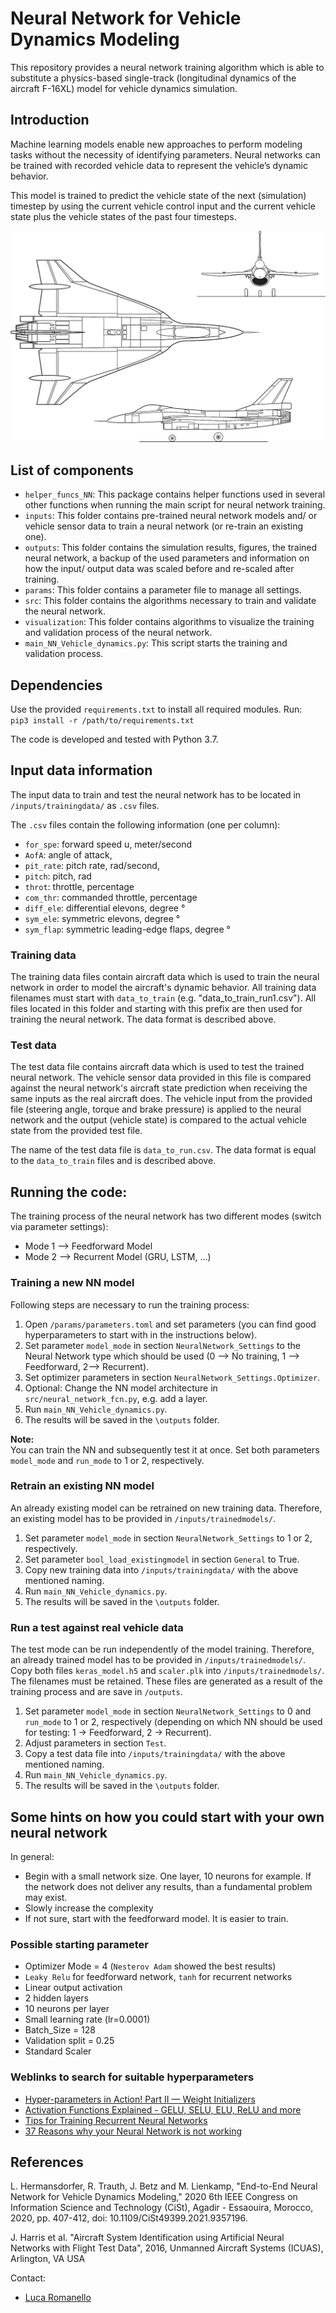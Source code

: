 # Neural Network for Vehicle Dynamics Modeling

This repository provides a neural network training algorithm which is able to substitute a physics-based single-track (longitudinal dynamics of the aircraft F-16XL) model for vehicle dynamics simulation.

## Introduction

Machine learning models enable new approaches to
perform modeling tasks without the necessity of identifying
parameters. Neural networks can be trained with recorded vehicle
data to represent the vehicle’s dynamic behavior.

This model is trained to predict the vehicle state of the next (simulation) timestep by using the current vehicle control input and the current vehicle state plus the vehicle states of the past four timesteps.

![overview aircraft model](/resources/aircraft.jpg)

## List of components
* `helper_funcs_NN`: This package contains helper functions used in several other functions when running the main script for neural network training.
* `inputs`: This folder contains pre-trained neural network models and/ or vehicle sensor data to train a neural network (or re-train an existing one).
* `outputs`: This folder contains the simulation results, figures, the trained neural network, a backup of the used parameters and information on how the input/ output data was scaled before and re-scaled after training.
* `params`: This folder contains a parameter file to manage all settings.
* `src`: This folder contains the algorithms necessary to train and validate the neural network.
* `visualization`: This folder contains algorithms to visualize the training and validation process of the neural network.
* `main_NN_Vehicle_dynamics.py`: This script starts the training and validation process.


## Dependencies
Use the provided `requirements.txt` to install all required modules. Run:\
``pip3 install -r /path/to/requirements.txt``

The code is developed and tested with Python 3.7.


## Input data information
The input data to train and test the neural network has to be located in `/inputs/trainingdata/` as `.csv` files.

The `.csv` files contain the following information (one per column):
* `for_spe`: forward speed u, meter/second
* `AofA`: angle of attack,
* `pit_rate`: pitch rate, rad/second,
* `pitch`: pitch, rad
* `throt`: throttle, percentage
* `com_thr`: commanded throttle, percentage
* `diff_ele`: differential elevons, degree °
* `sym_ele`: symmetric elevons, degree °
* `sym_flap`: symmetric leading-edge flaps, degree °


### Training data
The training data files contain aircraft data which is used to train the neural network in order to model the aircraft's dynamic behavior. All training data filenames must start with ``data_to_train`` (e.g. "data_to_train_run1.csv"). All files located in this folder and starting with this prefix are then used for training the neural network.
The data format is described above.

### Test data
The test data file contains aircraft data which is used to test the trained neural network. The vehicle sensor data provided in this file is compared against the neural network's aircraft state prediction when receiving the same inputs as the real aircraft does.
The vehicle input from the provided file (steering angle, torque and brake pressure) is applied to the neural network and the output (vehicle state) is compared to the actual vehicle state from the provided test file.

The name of the test data file is ``data_to_run.csv``.
The data format is equal to the ``data_to_train`` files and is described above.


## Running the code:

The training process of the neural network has two different modes (switch via parameter settings):
* Mode 1 --> Feedforward Model
* Mode 2 --> Recurrent Model (GRU, LSTM, ...)

### Training a new NN model
Following steps are necessary to run the training process:
1. Open `/params/parameters.toml` and set parameters (you can find good hyperparameters to start with in the instructions below).
2. Set parameter ``model_mode`` in section ``NeuralNetwork_Settings`` to the Neural Network type which should be used (0 --> No training, 1 --> Feedforward, 2--> Recurrent).
3. Set optimizer parameters in section ``NeuralNetwork_Settings.Optimizer``.
4. Optional: Change the NN model architecture in ``src/neural_network_fcn.py``, e.g. add a layer.
5. Run ``main_NN_Vehicle_dynamics.py``.
6. The results will be saved in the ``\outputs`` folder.

**Note:**\
You can train the NN and subsequently test it at once. Set both parameters ``model_mode`` and ``run_mode`` to 1 or 2, respectively.

### Retrain an existing NN model
An already existing model can be retrained on new training data. Therefore, an existing model has to be provided in ``/inputs/trainedmodels/``.

1. Set parameter ``model_mode`` in section ``NeuralNetwork_Settings`` to 1 or 2, respectively.
2. Set parameter ``bool_load_existingmodel`` in section ``General`` to True.
3. Copy new training data into ``/inputs/trainingdata/`` with the above mentioned naming.
4. Run ``main_NN_Vehicle_dynamics.py``.
5. The results will be saved in the ``\outputs`` folder.

### Run a test against real vehicle data
The test mode can be run independently of the model training. Therefore, an already trained model has to be provided in ``/inputs/trainedmodels/``.
Copy both files ``keras_model.h5`` and ``scaler.plk`` into ``/inputs/trainedmodels/``. The filenames must be retained.
These files are generated as a result of the training process and are save in ``/outputs``.

1. Set parameter ``model_mode`` in section ``NeuralNetwork_Settings`` to 0 and ``run_mode`` to 1 or 2, respectively (depending on which NN should be used for testing: 1 -> Feedforward, 2 -> Recurrent).
2. Adjust parameters in section ``Test``.
3. Copy a test data file into ``/inputs/trainingdata/`` with the above mentioned naming.
4. Run ``main_NN_Vehicle_dynamics.py``.
5. The results will be saved in the ``\outputs`` folder.


## Some hints on how you could start with your own neural network

In general:
*  Begin with a small network size. One layer, 10 neurons for example. If the network does not deliver any results, than a fundamental problem may exist.
*  Slowly increase the complexity
*  If not sure, start with the feedforward model. It is easier to train.

### Possible starting parameter

*  Optimizer Mode = 4 (``Nesterov Adam`` showed the best results)
*  ``Leaky Relu`` for feedforward network, ``tanh`` for recurrent networks
*  Linear output activation  
*  2 hidden layers
*  10 neurons per layer
*  Small learning rate (lr=0.0001)
*  Batch_Size = 128
*  Validation split = 0.25
*  Standard Scaler

### Weblinks to search for suitable hyperparameters

*  [Hyper-parameters in Action! Part II — Weight Initializers](https://towardsdatascience.com/hyper-parameters-in-action-part-ii-weight-initializers-35aee1a28404)
*  [Activation Functions Explained - GELU, SELU, ELU, ReLU and more](https://mlfromscratch.com/activation-functions-explained/#/)
*  [Tips for Training Recurrent Neural Networks](https://danijar.com/tips-for-training-recurrent-neural-networks/)
*  [37 Reasons why your Neural Network is not working](https://blog.slavv.com/37-reasons-why-your-neural-network-is-not-working-4020854bd607)


## References

L. Hermansdorfer, R. Trauth, J. Betz and M. Lienkamp, "End-to-End Neural Network for Vehicle Dynamics Modeling," 2020 6th IEEE Congress on Information Science and Technology (CiSt), Agadir - Essaouira, Morocco, 2020, pp. 407-412, doi: 10.1109/CiSt49399.2021.9357196.

J. Harris et al. "Aircraft System Identification using Artificial Neural Networks with Flight Test Data", 2016, Unmanned Aircraft Systems (ICUAS), Arlington, VA USA

Contact:
* [Luca Romanello](mailto:luca.romanello@tum.de)

